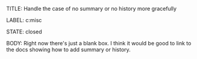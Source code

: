 TITLE:
Handle the case of no summary or no history more gracefully

LABEL:
c:misc

STATE:
closed

BODY:
Right now there's just a blank box.  I think it would be good to link to the docs showing how to add summary or history.

